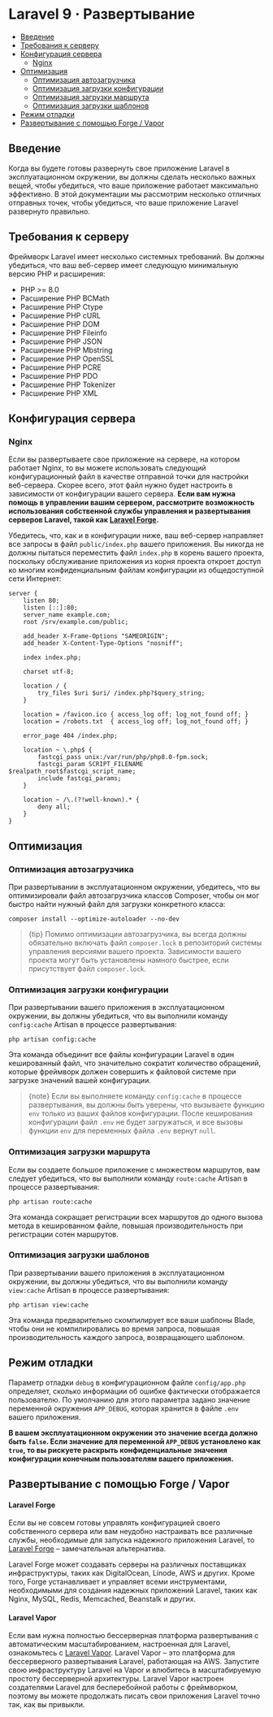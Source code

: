 # Laravel 9 · Развертывание

- [Введение](#introduction)
- [Требования к серверу](#server-requirements)
- [Конфигурация сервера](#server-configuration)
    - [Nginx](#nginx)
- [Оптимизация](#optimization)
    - [Оптимизация автозагрузчика](#autoloader-optimization)
    - [Оптимизация загрузки конфигурации](#optimizing-configuration-loading)
    - [Оптимизация загрузки маршрута](#optimizing-route-loading)
    - [Оптимизация загрузки шаблонов](#optimizing-view-loading)
- [Режим отладки](#debug-mode)
- [Развертывание с помощью Forge / Vapor](#deploying-with-forge-or-vapor)

<a name="introduction"></a>
## Введение

Когда вы будете готовы развернуть свое приложение Laravel в эксплуатационном окружении, вы должны сделать несколько важных вещей, чтобы убедиться, что ваше приложение работает максимально эффективно. В этой документации мы рассмотрим несколько отличных отправных точек, чтобы убедиться, что ваше приложение Laravel развернуто правильно.

<a name="server-requirements"></a>
## Требования к серверу

Фреймворк Laravel имеет несколько системных требований. Вы должны убедиться, что ваш веб-сервер имеет следующую минимальную версию PHP и расширения:

<!-- <div class="content-list" markdown="1"> -->

- PHP >= 8.0
- Расширение PHP BCMath
- Расширение PHP Ctype
- Расширение PHP cURL
- Расширение PHP DOM
- Расширение PHP Fileinfo
- Расширение PHP JSON
- Расширение PHP Mbstring
- Расширение PHP OpenSSL
- Расширение PHP PCRE
- Расширение PHP PDO
- Расширение PHP Tokenizer
- Расширение PHP XML

<!-- </div> -->

<a name="server-configuration"></a>
## Конфигурация сервера

<a name="nginx"></a>
### Nginx

Если вы развертываете свое приложение на сервере, на котором работает Nginx, то вы можете использовать следующий конфигурационный файл в качестве отправной точки для настройки веб-сервера. Скорее всего, этот файл нужно будет настроить в зависимости от конфигурации вашего сервера. **Если вам нужна помощь в управлении вашим сервером, рассмотрите возможность использования собственной службы управления и развертывания серверов Laravel, такой как [Laravel Forge](https://forge.laravel.com).**

Убедитесь, что, как и в конфигурации ниже, ваш веб-сервер направляет все запросы в файл `public/index.php` вашего приложения. Вы никогда не должны пытаться переместить файл `index.php` в корень вашего проекта, поскольку обслуживание приложения из корня проекта откроет доступ ко многим конфиденциальным файлам конфигурации из общедоступной сети Интернет:

```nginx
server {
    listen 80;
    listen [::]:80;
    server_name example.com;
    root /srv/example.com/public;

    add_header X-Frame-Options "SAMEORIGIN";
    add_header X-Content-Type-Options "nosniff";

    index index.php;

    charset utf-8;

    location / {
        try_files $uri $uri/ /index.php?$query_string;
    }

    location = /favicon.ico { access_log off; log_not_found off; }
    location = /robots.txt  { access_log off; log_not_found off; }

    error_page 404 /index.php;

    location ~ \.php$ {
        fastcgi_pass unix:/var/run/php/php8.0-fpm.sock;
        fastcgi_param SCRIPT_FILENAME $realpath_root$fastcgi_script_name;
        include fastcgi_params;
    }

    location ~ /\.(?!well-known).* {
        deny all;
    }
}
```

<a name="optimization"></a>
## Оптимизация

<a name="autoloader-optimization"></a>
### Оптимизация автозагрузчика

При развертывании в эксплуатационном окружении, убедитесь, что вы оптимизировали файл автозагрузчика классов Composer, чтобы он мог быстро найти нужный файл для загрузки конкретного класса:

```shell
composer install --optimize-autoloader --no-dev
```

> {tip} Помимо оптимизации автозагрузчика, вы всегда должны обязательно включать файл `composer.lock` в репозиторий системы управления версиями вашего проекта. Зависимости вашего проекта могут быть установлены намного быстрее, если присутствует файл `composer.lock`.

<a name="optimizing-configuration-loading"></a>
### Оптимизация загрузки конфигурации

При развертывании вашего приложения в эксплуатационном окружении, вы должны убедиться, что вы выполнили команду `config:cache` Artisan в процессе развертывания:

```shell
php artisan config:cache
```

Эта команда объединит все файлы конфигурации Laravel в один кешированный файл, что значительно сократит количество обращений, которые фреймворк должен совершить к файловой системе при загрузке значений вашей конфигурации.

> {note} Если вы выполняете команду `config:cache` в процессе развертывания, вы должны быть уверены, что вызываете функцию `env` только из ваших файлов конфигурации. После кеширования конфигурации файл `.env` не будет загружаться, и все вызовы функции `env` для переменных файла `.env` вернут `null`.

<a name="optimizing-route-loading"></a>
### Оптимизация загрузки маршрута

Если вы создаете большое приложение с множеством маршрутов, вам следует убедиться, что вы выполнили команду `route:cache` Artisan в процессе развертывания:

```shell
php artisan route:cache
```

Эта команда сокращает регистрации всех маршрутов до одного вызова метода в кешированном файле, повышая производительность при регистрации сотен маршрутов.

<a name="optimizing-view-loading"></a>
### Оптимизация загрузки шаблонов

При развертывании вашего приложения в эксплуатационном окружении, вы должны убедиться, что вы выполнили команду `view:cache` Artisan в процессе развертывания:

```shell
php artisan view:cache
```

Эта команда предварительно скомпилирует все ваши шаблоны Blade, чтобы они не компилировались во время запроса, повышая производительность каждого запроса, возвращающего шаблоном.

<a name="debug-mode"></a>
## Режим отладки

Параметр отладки `debug` в конфигурационном файле `config/app.php` определяет, сколько информации об ошибке фактически отображается пользователю. По умолчанию для этого параметра задано значение переменной окружения `APP_DEBUG`, которая хранится в файле `.env` вашего приложения.

**В вашем эксплуатационном окружении это значение всегда должно быть `false`. Если значение для переменной `APP_DEBUG` установлено как `true`, то вы рискуете раскрыть конфиденциальные значения конфигурации конечным пользователям вашего приложения.**

<a name="deploying-with-forge-or-vapor"></a>
## Развертывание с помощью Forge / Vapor

<a name="laravel-forge"></a>
#### Laravel Forge

Если вы не совсем готовы управлять конфигурацией своего собственного сервера или вам неудобно настраивать все различные службы, необходимые для запуска надежного приложения Laravel, то [Laravel Forge](https://forge.laravel.com) – замечательная альтернатива.

Laravel Forge может создавать серверы на различных поставщиках инфраструктуры, таких как DigitalOcean, Linode, AWS и других. Кроме того, Forge устанавливает и управляет всеми инструментами, необходимыми для создания надежных приложений Laravel, таких как Nginx, MySQL, Redis, Memcached, Beanstalk и других.

<a name="laravel-vapor"></a>
#### Laravel Vapor

Если вам нужна полностью бессерверная платформа развертывания с автоматическим масштабированием, настроенная для Laravel, ознакомьтесь с [Laravel Vapor](https://vapor.laravel.com). Laravel Vapor – это платформа для бессерверного развертывания Laravel, работающая на AWS. Запустите свою инфраструктуру Laravel на Vapor и влюбитесь в масштабируемую простоту бессерверной архитектуры. Laravel Vapor настроен создателями Laravel для бесперебойной работы с фреймворком, поэтому вы можете продолжать писать свои приложения Laravel точно так, как вы привыкли.
